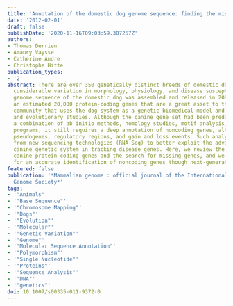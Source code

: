 ```yaml
---
title: 'Annotation of the domestic dog genome sequence: finding the missing genes.'
date: '2012-02-01'
draft: false
publishDate: '2020-11-16T09:03:59.307267Z'
authors:
- Thomas Derrien
- Amaury Vaysse
- Catherine Andre
- Christophe Hitte
publication_types:
- '2'
abstract: There are over 350 genetically distinct breeds of domestic dog that present
  considerable variation in morphology, physiology, and disease susceptibility. The
  genome sequence of the domestic dog was assembled and released in 2005, providing
  an estimated 20,000 protein-coding genes that are a great asset to the scientific
  community that uses the dog system as a genetic biomedical model and for comparative
  and evolutionary studies. Although the canine gene set had been predicted using
  a combination of ab initio methods, homology studies, motif analysis, and similarity-based
  programs, it still requires a deep annotation of noncoding genes, alternative splicing,
  pseudogenes, regulatory regions, and gain and loss events. Such analyses could benefit
  from new sequencing technologies (RNA-Seq) to better exploit the advantages of the
  canine genetic system in tracking disease genes. Here, we review the catalog of
  canine protein-coding genes and the search for missing genes, and we propose rationales
  for an accurate identification of noncoding genes though next-generation sequencing.
featured: false
publication: '*Mammalian genome : official journal of the International Mammalian
  Genome Society*'
tags:
- '"Animals"'
- '"Base Sequence"'
- '"Chromosome Mapping"'
- '"Dogs"'
- '"Evolution"'
- '"Molecular"'
- '"Genetic Variation"'
- '"Genome"'
- '"Molecular Sequence Annotation"'
- '"Polymorphism"'
- '"Single Nucleotide"'
- '"Proteins"'
- '"Sequence Analysis"'
- '"DNA"'
- '"genetics"'
doi: 10.1007/s00335-011-9372-0
---
```


